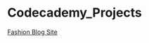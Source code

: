# Codecademy_Projects

[Fashion Blog Site](https://github.com/Kevinrwh/Codecademy_Projects/tree/main/Fashion_Blog_Site)
